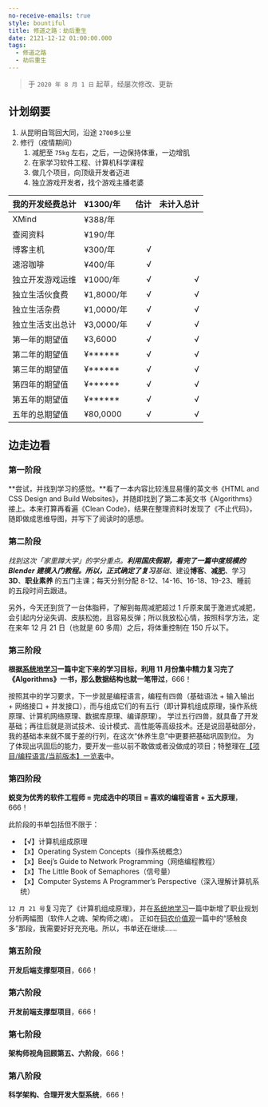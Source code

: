 ```yaml
---
no-receive-emails: true
style: bountiful
title: 修道之路：劫后重生
date: 2121-12-12 01:00:00.000
tags:
  - 修道之路
  - 劫后重生
---
```


> 于 `2020 年 8 月 1 日` 起草，经屡次修改、更新

## 计划纲要

1. 从昆明自驾回大同，沿途 `2700多公里`
2. 修行（疫情期间）
   1. 减肥至 `75kg` 左右，之后，一边保持体重，一边增肌
   2. 在家学习软件工程、计算机科学课程
   3. 做几个项目，向顶级开发者迈进
   4. 独立游戏开发者，找个游戏主播老婆

| 我的开发经费总计 | ¥1300/年   | 估计 | 未计入总计 |
| ---------------- | :--------- | ---: | ---------: |
| XMind            | ¥388/年    |      |            |
| 查阅资料         | ¥190/年    |      |            |
| 博客主机         | ¥300/年    |    √ |            |
| 速溶咖啡         | ¥400/年    |    √ |            |
| 独立开发游戏运维 | ¥1000/年   |    √ |          √ |
| 独立生活伙食费   | ¥1,8000/年 |    √ |          √ |
| 独立生活杂费     | ¥1,0000/年 |    √ |          √ |
| 独立生活支出总计 | ¥3,0000/年 |    √ |          √ |
| 第一年的期望值   | ¥3,6000    |    √ |          √ |
| 第二年的期望值   | ¥******    |    √ |          √ |
| 第三年的期望值   | ¥******    |    √ |          √ |
| 第四年的期望值   | ¥******    |    √ |          √ |
| 第五年的期望值   | ¥******    |    √ |          √ |
| 五年的总期望值   | ¥80,0000   |    √ |          √ |

## 边走边看

### 第一阶段

**尝试，并找到学习的感觉。**看了一本内容比较浅显易懂的英文书《HTML and CSS Design and Build Websites》，并随即找到了第二本英文书《Algorithms》接上。本来打算再看遍《Clean Code》，结果在整理资料时发现了《不止代码》，随即做成思维导图，并写下了阅读时的感想。

### 第二阶段

**找到这次*「家里蹲大学」*的学分重点。**利用国庆假期，看完了一篇中度规模的 Blender 建模入门教程。所以，正式确定了复习**基础**、建设**博客**、**减肥**、学习 **3D**、**职业素养** 的五门主课；每天分别分配 8-12、14-16、16-18、19-23、睡前 的五段时间去跟进。

另外，今天还到货了一台体脂秤，了解到每周减肥超过 1 斤原来属于激进式减肥，会引起内分泌失调、皮肤松弛，且容易反弹；所以我放松心情，按照科学方法，定在来年 12 月 21 日（也就是 60 多周）之后，将体重控制在 150 斤以下。

### 第三阶段

**根据[系统地学习](post:draft-learn-systematically)一篇中定下来的学习目标，利用 11 月份集中精力复习完了《Algorithms》一书，那么数据结构也就一笔带过**，666！

按照其中的学习要求，下一步就是编程语言，编程有四兽（基础语法 + 输入输出 + 网络接口 + 并发接口），而与组成它们的有五行（即计算机组成原理，操作系统原理、计算机网络原理、数据库原理、编译原理）。
学过五行四兽，就具备了开发基础；再往后就是测试技术、设计模式、高性能等高级技术。还是说回基础部分，我的基础本来就不属于差的行列，在这次“休养生息”中更要把基础巩固到位。
为了体现出巩固后的能力，要开发一些以前不敢做或者没做成的项目；特整理在[【项目/编程语言/当前版本】一览表](post:hidden-resume)中。

### 第四阶段

**蜕变为优秀的软件工程师 = 完成选中的项目 = 喜欢的编程语言 + 五大原理**，666！

此阶段的书单包括但不限于：

- 【√】计算机组成原理
- 【x】Operating System Concepts（操作系统概念）
- 【x】Beej’s Guide to Network Programming（网络编程教程）
- 【x】The Little Book of Semaphores（信号量）
- 【x】Computer Systems A Programmer’s Perspective（深入理解计算机系统）

`12 月 21 号`复习完了《计算机组成原理》，并在[系统地学习](post:draft-learn-systematically)一篇中新增了职业规划分析两幅图（软件人之魂、架构师之魂）。
正如在[码农价值观](post:2020-coders-values)一篇中的“感触良多”那段，我需要好好充充电。所以，书单还在继续……

### 第五阶段

**开发后端支撑型项目**，666！

### 第六阶段

**开发前端支撑型项目**，666！

### 第七阶段

**架构师视角回顾第五、六阶段**，666！

### 第八阶段

**科学架构、合理开发大型系统**，666！
